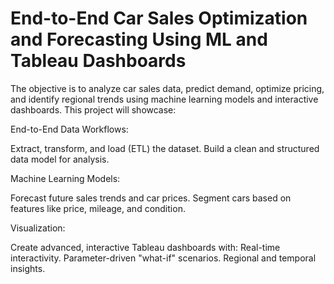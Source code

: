 # End-to-End Car Sales Optimization and Forecasting Using ML and Tableau Dashboards

The objective is to analyze car sales data, predict demand, optimize pricing, and identify regional trends using machine learning models and interactive dashboards. This project will showcase:

End-to-End Data Workflows:

Extract, transform, and load (ETL) the dataset.
Build a clean and structured data model for analysis.

Machine Learning Models:

Forecast future sales trends and car prices.
Segment cars based on features like price, mileage, and condition.

Visualization:

Create advanced, interactive Tableau dashboards with:
Real-time interactivity.
Parameter-driven "what-if" scenarios.
Regional and temporal insights.

